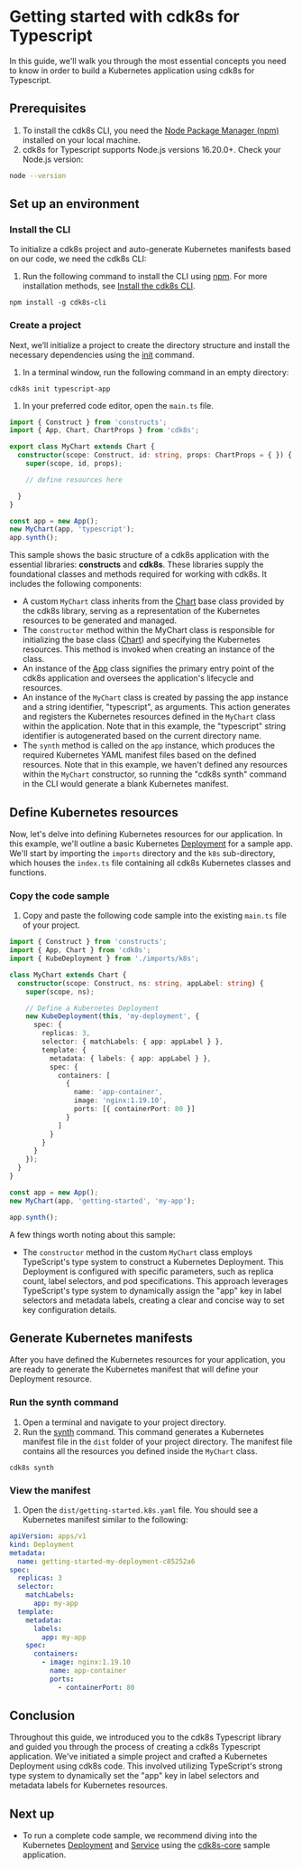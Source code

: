 # Getting started with cdk8s for Typescript
In this guide, we'll walk you through the most essential concepts you need to know in order to build a Kubernetes application using cdk8s for Typescript.

## Prerequisites
1. To install the cdk8s CLI, you need the [Node Package Manager (npm)](https://docs.npmjs.com/downloading-and-installing-node-js-and-npm) installed on your local machine. 
2. cdk8s for Typescript supports Node.js versions 16.20.0+. Check your Node.js version:
```bash
node --version
```

## Set up an environment
### Install the CLI
To initialize a cdk8s project and auto-generate Kubernetes manifests based on our code, we need the cdk8s CLI:

1. Run the following command to install the CLI using [npm](https://docs.npmjs.com/downloading-and-installing-node-js-and-npm). For more installation methods, see [Install the cdk8s CLI](./../cli/installation.md).
```console
npm install -g cdk8s-cli
```

### Create a project
Next, we’ll initialize a project to create the directory structure and install the necessary dependencies using the [init](https://cdk8s.io/docs/latest/cli/init/) command. 

1. In a terminal window, run the following command in an empty directory: 
```console
cdk8s init typescript-app
```

1. In your preferred code editor, open the `main.ts` file. 
```typescript
import { Construct } from 'constructs';
import { App, Chart, ChartProps } from 'cdk8s';

export class MyChart extends Chart {
  constructor(scope: Construct, id: string, props: ChartProps = { }) {
    super(scope, id, props);

    // define resources here

  }
}

const app = new App();
new MyChart(app, 'typescript');
app.synth();
```

This sample shows the basic structure of a cdk8s application with the essential libraries: **constructs** and **cdk8s**. These libraries supply the foundational classes and methods required for working with cdk8s. It includes the following components:

   * A custom `MyChart` class inherits from the [Chart](https://cdk8s.io/docs/latest/reference/cdk8s/typescript/#chart) base class provided by the cdk8s library, serving as a representation of the Kubernetes resources to be generated and managed.
   * The `constructor` method within the MyChart class is responsible for initializing the base class ([Chart](https://cdk8s.io/docs/latest/reference/cdk8s/typescript/#chart)) and specifying the Kubernetes resources. This method is invoked when creating an instance of the class.
   * An instance of the [App](https://cdk8s.io/docs/latest/reference/cdk8s/typescript/#app) class signifies the primary entry point of the cdk8s application and oversees the application's lifecycle and resources.
   * An instance of the `MyChart` class is created by passing the app instance and a string identifier, "typescript", as arguments. This action generates and registers the Kubernetes resources defined in the `MyChart` class within the application. Note that in this example, the "typescript" string identifier is autogenerated based on the current directory name.
   * The `synth` method is called on the `app` instance, which produces the required Kubernetes YAML manifest files based on the defined resources. Note that in this example, we haven't defined any resources within the `MyChart` constructor, so running the "cdk8s synth" command in the CLI would generate a blank Kubernetes manifest.

## Define Kubernetes resources
Now, let's delve into defining Kubernetes resources for our application. In this example, we'll outline a basic Kubernetes [Deployment](https://kubernetes.io/docs/concepts/workloads/controllers/deployment/) for a sample app. We'll start by importing the `imports` directory and the `k8s` sub-directory, which houses the `index.ts` file containing all cdk8s Kubernetes classes and functions.
### Copy the code sample
1. Copy and paste the following code sample into the existing `main.ts` file of your project.
```typescript
import { Construct } from 'constructs';
import { App, Chart } from 'cdk8s';
import { KubeDeployment } from './imports/k8s';

class MyChart extends Chart {
  constructor(scope: Construct, ns: string, appLabel: string) {
    super(scope, ns);

    // Define a Kubernetes Deployment
    new KubeDeployment(this, 'my-deployment', {
      spec: {
        replicas: 3,
        selector: { matchLabels: { app: appLabel } },
        template: {
          metadata: { labels: { app: appLabel } },
          spec: {
            containers: [
              {
                name: 'app-container',
                image: 'nginx:1.19.10',
                ports: [{ containerPort: 80 }]
              }
            ]
          }
        }
      }
    });
  }
}

const app = new App();
new MyChart(app, 'getting-started', 'my-app');

app.synth();
```

A few things worth noting about this sample:

- The `constructor` method in the custom `MyChart` class employs TypeScript's type system to construct a Kubernetes Deployment. This Deployment is configured with specific parameters, such as replica count, label selectors, and pod specifications. This approach leverages TypeScript's type system to dynamically assign the "app" key in label selectors and metadata labels, creating a clear and concise way to set key configuration details.

## Generate Kubernetes manifests
After you have defined the Kubernetes resources for your application, you are ready to generate the Kubernetes manifest that will define your Deployment resource. 

### Run the synth command
1. Open a terminal and navigate to your project directory.
2. Run the [synth](https://cdk8s.io/docs/latest/cli/synth/) command. This command generates a Kubernetes manifest file in the `dist` folder of your project directory. The manifest file contains all the resources you defined inside the `MyChart` class.
```console
cdk8s synth
```

### View the manifest
1. Open the `dist/getting-started.k8s.yaml` file. You should see a Kubernetes manifest similar to the following:
```yaml
apiVersion: apps/v1
kind: Deployment
metadata:
  name: getting-started-my-deployment-c85252a6
spec:
  replicas: 3
  selector:
    matchLabels:
      app: my-app
  template:
    metadata:
      labels:
        app: my-app
    spec:
      containers:
        - image: nginx:1.19.10
          name: app-container
          ports:
            - containerPort: 80
```

## Conclusion
Throughout this guide, we introduced you to the cdk8s Typescript library and guided you through the process of creating a cdk8s Typescript application. We've initiated a simple project and crafted a Kubernetes Deployment using cdk8s code. This involved utilizing TypeScript's strong type system to dynamically set the "app" key in label selectors and metadata labels for Kubernetes resources.

## Next up
- To run a complete code sample, we recommend diving into the Kubernetes [Deployment](https://kubernetes.io/docs/concepts/workloads/controllers/deployment/) and [Service](https://kubernetes.io/docs/concepts/services-networking/service/) using the [cdk8s-core](https://github.com/cdk8s-team/cdk8s-examples/blob/main/typescript/cdk8s-core/index.ts) sample application.

